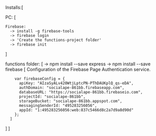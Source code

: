 Installs:[

  PC: [

    Firebase: 
      -> install -g firebase-tools
      -> firebase login
      -> 'Create the functions-project folder'
      -> firebase init
  ]

  functions folder: [
    -> npm install --save express
    -> npm install --save firebase
      [
        Configuration of the Firebase Page Authentication service.

        var firebaseConfig = {
          apiKey: "AIzaSyALv420WtjLptcPN-PThDAUKplQ_qs-eDA",
          authDomain: "socialape-861bb.firebaseapp.com",
          databaseURL: "https://socialape-861bb.firebaseio.com",
          projectId: "socialape-861bb",
          storageBucket: "socialape-861bb.appspot.com",
          messagingSenderId: "495283256056",
          appId: "1:495283256056:web:837c5466d8c2a7d9a8d90d"
        };
      ]
      
  ]
]